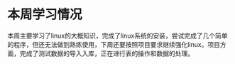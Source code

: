 # 本周学习情况
本周主要学习了linux的大概知识，完成了linux系统的安装，尝试完成了几个简单的程序，但还无法做到熟练使用，下周还要按照项目要求继续强化linux。项目方面，完成了测试数据的导入入库，正在进行表的操作和数据的处理。
